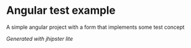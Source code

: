 # Angular test example

A simple angular project with a form that implements some test concept

_Generated with jhipster lite_
